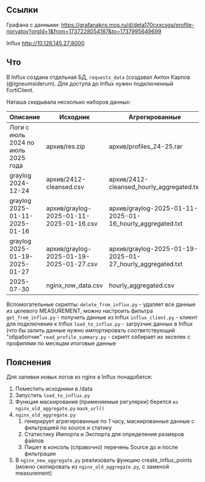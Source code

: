 ## Ссылки
Графана с данными:
https://grafanakns.mos.ru/d/deta170cxxcsga/profile-norvatov?orgId=1&from=1737228054187&to=1737995649699

Influx http://10.126.145.27:8000

## Что
В Influx создана отдельная БД, `requests_data` (создавал Антон Карпов (@Igneumsiderum). Для доступа до Influx нужен подключенный FortiClient.

Наташа скидывала несколько наборов данных:

| Описание                           | Исходник                                | Агрегированные                                            | Скрипт                 | Grafana                                                                                                                               |
|------------------------------------|-----------------------------------------|-----------------------------------------------------------|------------------------|---------------------------------------------------------------------------------------------------------------------------------------|
| Логи с июль 2024 по июль 2025 года | архив/res.zip                           | архив/profiles_24-25.rar                                  | data_to_profile.py<br> | https://grafanakns.mos.ru/d/deta170cxxcsga/profile-norvatov?orgId=1&from=1720913109000&to=1753440415000&showCategory=Axis&viewPanel=1 |
| graylog 2024-12-24                 | архив/2412-cleansed.csv                 | архив/2412-cleansed_hourly_aggregated.txt                 | nginx_old_aggregate.py | https://grafanakns.mos.ru/d/deta170cxxcsga/profile-norvatov?orgId=1&from=1735012424923&to=1735060988541&viewPanel=7                   |
| graylog 2025-01-11-2025-01-16      | архив/graylog-2025-01-11-2025-01-16.csv | архив/graylog-2025-01-11-2025-01-16_hourly_aggregated.txt | nginx_old_aggregate.py | https://grafanakns.mos.ru/d/deta170cxxcsga/profile-norvatov?orgId=1&from=1736617105038&to=1737069627043&viewPanel=7                   |
| graylog<br>2025-01-19-2025-01-27   | архив/graylog-2025-01-19-2025-01-27.csv | архив/graylog-2025-01-19-2025-01-27_hourly_aggregated.txt | nginx_old_aggregate.py | https://grafanakns.mos.ru/d/deta170cxxcsga/profile-norvatov?orgId=1&from=1737228054187&to=1737995649699&viewPanel=7                   |
| 2025-07-30                         | nginx_row_data.csv                      | hourly_aggregated.csv                                     | nginx_new_aggregate.py | Не загружал                                                                                                                           |
Вспомогательные скрипты:
`delete_from_influx.py` - удаляет все данные из целевого MEASUREMENT, можно настроить фильтра
`get_from_influx.py` - получить данные из Influx
`influx_client.py` - клиент для подключения к Influx
`load_to_influx.py` - загрузчик данных в Influx (что бы залить данные нужно импортировать соответствующий "обработчик"
`read_profile_summary.py` - скрипт собирает их экселек с профилями по месяцам итоговые данные


## Пояснения
Для заливки новых логов из nginx в Influx понадобятся:
1. Поместить исходники в /data
2. Запустить `load_to_influx.py` 
3. Функция маскирования (применяемые регулярки) берется `из nginx_old_aggregate.py` `mask_url()`
4. `nginx_old_aggregate.py`
	1. генерирует агрегированные по 1 часу, маскированные данные с фильтрацией по source и статику
	2. Статистику Импорта и Экспорта для определения размеров файлов
	3. Пишет в консоль (справочно) перечень Source до и после фильтрации
5. В `nginx_new_aggregate.py` реализовать функцию create_influx_points (можно скопировать из `nginx_old_aggregate.py`, с заменой measurement)